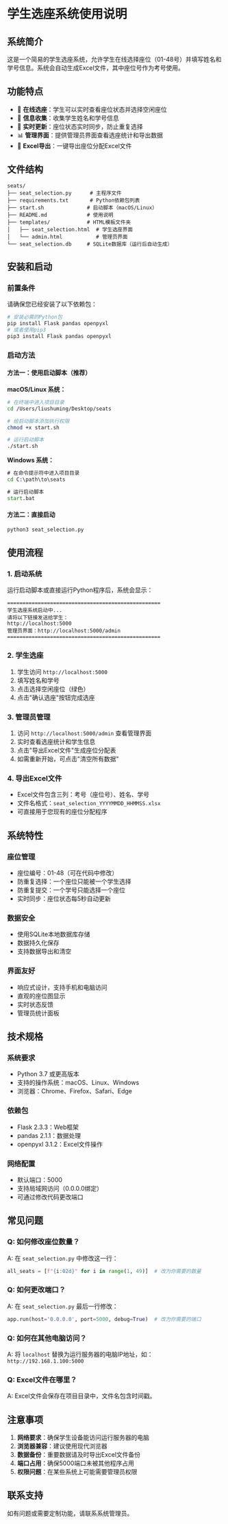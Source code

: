 # 学生选座系统使用说明

## 系统简介
这是一个简易的学生选座系统，允许学生在线选择座位（01-48号）并填写姓名和学号信息。系统会自动生成Excel文件，其中座位号作为考号使用。

## 功能特点
- 🎯 **在线选座**：学生可以实时查看座位状态并选择空闲座位
- 📝 **信息收集**：收集学生姓名和学号信息
- 🔄 **实时更新**：座位状态实时同步，防止重复选择
- 📊 **管理界面**：提供管理员界面查看选座统计和导出数据
- 📁 **Excel导出**：一键导出座位分配Excel文件

## 文件结构
```
seats/
├── seat_selection.py      # 主程序文件
├── requirements.txt       # Python依赖包列表
├── start.sh              # 启动脚本（macOS/Linux）
├── README.md             # 使用说明
├── templates/            # HTML模板文件夹
│   ├── seat_selection.html  # 学生选座界面
│   └── admin.html           # 管理员界面
└── seat_selection.db     # SQLite数据库（运行后自动生成）
```

## 安装和启动

### 前置条件
请确保您已经安装了以下依赖包：
```bash
# 安装必需的Python包
pip install Flask pandas openpyxl
# 或者使用pip3
pip3 install Flask pandas openpyxl
```

### 启动方法

#### 方法一：使用启动脚本（推荐）

**macOS/Linux 系统：**
```bash
# 在终端中进入项目目录
cd /Users/liushuming/Desktop/seats

# 给启动脚本添加执行权限
chmod +x start.sh

# 运行启动脚本
./start.sh
```

**Windows 系统：**
```cmd
# 在命令提示符中进入项目目录
cd C:\path\to\seats

# 运行启动脚本
start.bat
```

#### 方法二：直接启动
```bash
python3 seat_selection.py
```

## 使用流程

### 1. 启动系统
运行启动脚本或直接运行Python程序后，系统会显示：
```
==================================================
学生选座系统启动中...
请将以下链接发送给学生：
http://localhost:5000
管理员界面：http://localhost:5000/admin
==================================================
```

### 2. 学生选座
1. 学生访问 `http://localhost:5000`
2. 填写姓名和学号
3. 点击选择空闲座位（绿色）
4. 点击"确认选座"按钮完成选座

### 3. 管理员管理
1. 访问 `http://localhost:5000/admin` 查看管理界面
2. 实时查看选座统计和学生信息
3. 点击"导出Excel文件"生成座位分配表
4. 如需重新开始，可点击"清空所有数据"

### 4. 导出Excel文件
- Excel文件包含三列：考号（座位号）、姓名、学号
- 文件名格式：`seat_selection_YYYYMMDD_HHMMSS.xlsx`
- 可直接用于您现有的座位分配程序

## 系统特性

### 座位管理
- 座位编号：01-48（可在代码中修改）
- 防重复选择：一个座位只能被一个学生选择
- 防重复提交：一个学号只能选择一个座位
- 实时同步：座位状态每5秒自动更新

### 数据安全
- 使用SQLite本地数据库存储
- 数据持久化保存
- 支持数据导出和清空

### 界面友好
- 响应式设计，支持手机和电脑访问
- 直观的座位图显示
- 实时状态反馈
- 管理员统计面板

## 技术规格

### 系统要求
- Python 3.7 或更高版本
- 支持的操作系统：macOS、Linux、Windows
- 浏览器：Chrome、Firefox、Safari、Edge

### 依赖包
- Flask 2.3.3：Web框架
- pandas 2.1.1：数据处理
- openpyxl 3.1.2：Excel文件操作

### 网络配置
- 默认端口：5000
- 支持局域网访问（0.0.0.0绑定）
- 可通过修改代码更改端口

## 常见问题

### Q: 如何修改座位数量？
A: 在 `seat_selection.py` 中修改这一行：
```python
all_seats = [f"{i:02d}" for i in range(1, 49)]  # 改为你需要的数量
```

### Q: 如何更改端口？
A: 在 `seat_selection.py` 最后一行修改：
```python
app.run(host='0.0.0.0', port=5000, debug=True)  # 改为你需要的端口
```

### Q: 如何在其他电脑访问？
A: 将 `localhost` 替换为运行服务器的电脑IP地址，如：
`http://192.168.1.100:5000`

### Q: Excel文件在哪里？
A: Excel文件会保存在项目目录中，文件名包含时间戳。

## 注意事项

1. **网络要求**：确保学生设备能访问运行服务器的电脑
2. **浏览器兼容**：建议使用现代浏览器
3. **数据备份**：重要数据请及时导出Excel文件备份
4. **端口占用**：确保5000端口未被其他程序占用
5. **权限问题**：在某些系统上可能需要管理员权限

## 联系支持
如有问题或需要定制功能，请联系系统管理员。